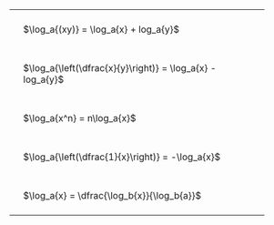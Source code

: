 ---
---

<style type="text/css">
#T_d8c6a th.col_heading {
  text-align: left;
  font-size: 1em;
}
#T_d8c6a td {
  text-align: left;
  font-size: 1em;
  padding: 1.5em;
}
#T_d8c6a_row0_col0, #T_d8c6a_row1_col0, #T_d8c6a_row2_col0, #T_d8c6a_row3_col0, #T_d8c6a_row4_col0 {
  width: 400px;
  white-space: pre-wrap;
}
</style>
<table id="T_d8c6a">
  <thead>
  </thead>
  <tbody>
    <tr>
      <td id="T_d8c6a_row0_col0" class="data row0 col0" >$\log_a{(xy)} = \log_a{x} + log_a{y}$</td>
    </tr>
    <tr>
      <td id="T_d8c6a_row1_col0" class="data row1 col0" >$\log_a{\left(\dfrac{x}{y}\right)} = \log_a{x} - log_a{y}$</td>
    </tr>
    <tr>
      <td id="T_d8c6a_row2_col0" class="data row2 col0" >$\log_a{x^n} = n\log_a{x}$</td>
    </tr>
    <tr>
      <td id="T_d8c6a_row3_col0" class="data row3 col0" >$\log_a{\left(\dfrac{1}{x}\right)} = -\log_a{x}$</td>
    </tr>
    <tr>
      <td id="T_d8c6a_row4_col0" class="data row4 col0" >$\log_a{x} = \dfrac{\log_b{x}}{\log_b{a}}$</td>
    </tr>
  </tbody>
</table>
